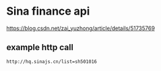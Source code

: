 # Sina finance api

https://blog.csdn.net/zai_yuzhong/article/details/51735769

## example http call

    http://hq.sinajs.cn/list=sh501016